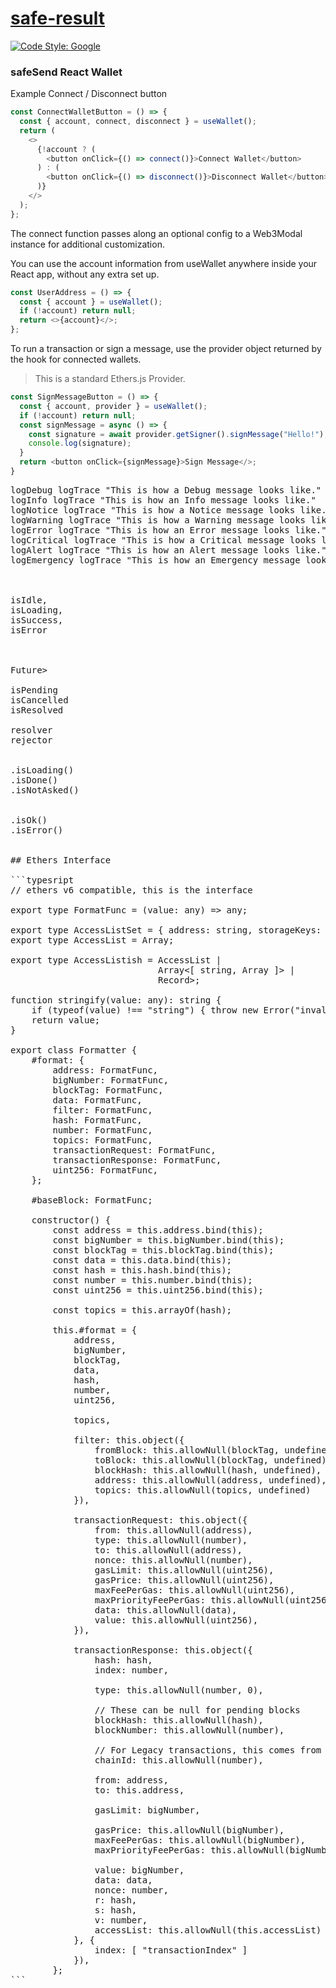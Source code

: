 # [safe-result](#)

[![Code Style: Google](https://img.shields.io/badge/code%20style-google-blueviolet.svg)](https://github.com/google/gts)


### safeSend React Wallet

Example Connect / Disconnect button

```ts
const ConnectWalletButton = () => {
  const { account, connect, disconnect } = useWallet();
  return (
    <>
      {!account ? (
        <button onClick={() => connect()}>Connect Wallet</button>
      ) : (
        <button onClick={() => disconnect()}>Disconnect Wallet</button>
      )}
    </>
  );
};
```

The connect function passes along an optional config to a Web3Modal instance for
additional customization.

You can use the account information from useWallet anywhere inside your React
app, without any extra set up.

```ts
const UserAddress = () => {
  const { account } = useWallet();
  if (!account) return null;
  return <>{account}</>;
};
```

To run a transaction or sign a message, use the provider object returned by the
hook for connected wallets.

> This is a standard Ethers.js Provider.

```ts
const SignMessageButton = () => {
  const { account, provider } = useWallet();
  if (!account) return null;
  const signMessage = async () => {
    const signature = await provider.getSigner().signMessage("Hello!");
    console.log(signature);
  }
  return <button onClick={signMessage}>Sign Message</>;
}
```


<pre>
logDebug logTrace "This is how a Debug message looks like."
logInfo logTrace "This is how an Info message looks like." 
logNotice logTrace "This is how a Notice message looks like."
logWarning logTrace "This is how a Warning message looks like."
logError logTrace "This is how an Error message looks like."
logCritical logTrace "This is how a Critical message looks like."
logAlert logTrace "This is how an Alert message looks like."
logEmergency logTrace "This is how an Emergency message looks like."



isIdle, 
isLoading, 
isSuccess,
isError



Future<Result<Ok, Error>>

isPending
isCancelled
isResolved

resolver
rejector


.isLoading()
.isDone()
.isNotAsked()


.isOk()
.isError()


## Ethers Interface

```typesript
// ethers v6 compatible, this is the interface

export type FormatFunc = (value: any) => any;

export type AccessListSet = { address: string, storageKeys: Array<string> };
export type AccessList = Array<AccessListSet>;

export type AccessListish = AccessList |
                            Array<[ string, Array<string> ]> |
                            Record<string, Array<string>>;

function stringify(value: any): string {
    if (typeof(value) !== "string") { throw new Error("invalid string"); }
    return value;
}

export class Formatter {
    #format: {
        address: FormatFunc,
        bigNumber: FormatFunc,
        blockTag: FormatFunc,
        data: FormatFunc,
        filter: FormatFunc,
        hash: FormatFunc,
        number: FormatFunc,
        topics: FormatFunc,
        transactionRequest: FormatFunc,
        transactionResponse: FormatFunc,
        uint256: FormatFunc,
    };

    #baseBlock: FormatFunc;

    constructor() {
        const address = this.address.bind(this);
        const bigNumber = this.bigNumber.bind(this);
        const blockTag = this.blockTag.bind(this);
        const data = this.data.bind(this);
        const hash = this.hash.bind(this);
        const number = this.number.bind(this);
        const uint256 = this.uint256.bind(this);

        const topics = this.arrayOf(hash);

        this.#format = {
            address,
            bigNumber,
            blockTag,
            data,
            hash,
            number,
            uint256,

            topics,

            filter: this.object({
                fromBlock: this.allowNull(blockTag, undefined),
                toBlock: this.allowNull(blockTag, undefined),
                blockHash: this.allowNull(hash, undefined),
                address: this.allowNull(address, undefined),
                topics: this.allowNull(topics, undefined)
            }),

            transactionRequest: this.object({
                from: this.allowNull(address),
                type: this.allowNull(number),
                to: this.allowNull(address),
                nonce: this.allowNull(number),
                gasLimit: this.allowNull(uint256),
                gasPrice: this.allowNull(uint256),
                maxFeePerGas: this.allowNull(uint256),
                maxPriorityFeePerGas: this.allowNull(uint256),
                data: this.allowNull(data),
                value: this.allowNull(uint256),
            }),

            transactionResponse: this.object({
                hash: hash,
                index: number,

                type: this.allowNull(number, 0),

                // These can be null for pending blocks
                blockHash: this.allowNull(hash),
                blockNumber: this.allowNull(number),

                // For Legacy transactions, this comes from the v
                chainId: this.allowNull(number),

                from: address,
                to: this.address,

                gasLimit: bigNumber,

                gasPrice: this.allowNull(bigNumber),
                maxFeePerGas: this.allowNull(bigNumber),
                maxPriorityFeePerGas: this.allowNull(bigNumber),

                value: bigNumber,
                data: data,
                nonce: number,
                r: hash,
                s: hash,
                v: number,
                accessList: this.allowNull(this.accessList)
            }, {
                index: [ "transactionIndex" ]
            }),
        };
```

